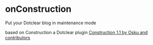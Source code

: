 # onConstruction
Put your Dotclear blog in maintenance mode

based on Construction
a Dotclear plugin
[Construction 1.1 by Osku and contributors](https://plugins.dotaddict.org/dc2/details/construction "Construction 1.1 by Osku and contributors")
